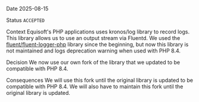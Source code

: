 Date
2025-08-15

Status
`ACCEPTED`

Context
Equisoft's PHP applications uses kronos/log library to record logs. This library allows us to use an output stream via Fluentd. We used the [fluent/fluent-logger-php](https://github.com/fluent/fluent-logger-php) library since the beginning, but now this library is not maintained and logs deprecation warning when used with PHP 8.4.

Decision
We now use our own fork of the library that we updated to be compatible with PHP 8.4.

Consequences
We will use this fork until the original library is updated to be compatible with PHP 8.4. We will also have to maintain this fork until the original library is updated.
